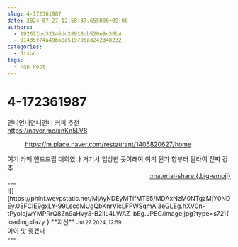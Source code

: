 ```yaml
---
slug: 4-172361987
date: 2024-07-27 12:58:37.655000+09:00
authors:
  - 192671bc32146dd28918cb520e9c30b4
  - 01435f74a49ba8a519705ad242348232
categories:
  - Jisun
tags:
  - Fan Post
---
```


# 4-172361987

<div class="post-container" markdown="1">
<div class="content-container md-sidebar__scrollwrap" markdown="1">

언니언니언니언니 커피 추천<br><a href="https://naver.me/xnKn5LV8">https://naver.me/xnKn5LV8</a>
<figure class="snippet" markdown="1">
<a href="https://m.place.naver.com/restaurant/1405820627/home">https://m.place.naver.com/restaurant/1405820627/home</a>
</figure>
여기 카페 핸드드립 대회였나 거기서 입상한 곳이래여 여기 뭔가 향부터 달라여 진짜 강추

</div>
</div>

<div style="text-align: right;" markdown="1">
<a href="https://weverse.io/fromis9/fanpost/4-172361987" style="text-align: right;">:material-share:{.big-emoji}</a>
</div>
---

<div class="comments-container md-sidebar__scrollwrap" markdown="1">
<div class="comment" markdown="1">
<div class='id-container' markdown="1">
![](https://phinf.wevpstatic.net/MjAyNDEyMTlfMTE5/MDAxNzM0NTgzMjY0NDEy.08FClE9gxLY-99LscoMUgQbKnrVicLFFWSqmAi3eGLEg.hXV0n-tPyoIqjwYMPRrQ8Zn9aHvy3-B2llL4LWAZ_bEg.JPEG/image.jpg?type=s72){ loading=lazy }
**<span class="artist">지선</span>** <small>Jul 27 2024, 12:59</small><br>
</div>
<div class='comment-body' markdown="1">
아이 맛 좋겠다
</div>
</div>
</div>
---
